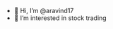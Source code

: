 - 👋 Hi, I’m @aravind17
- 👀 I’m interested in stock trading

<!---
aravind5A7/aravind5A7 is a ✨ special ✨ repository because its `README.md` (this file) appears on your GitHub profile.
You can click the Preview link to take a look at your changes.
--->

